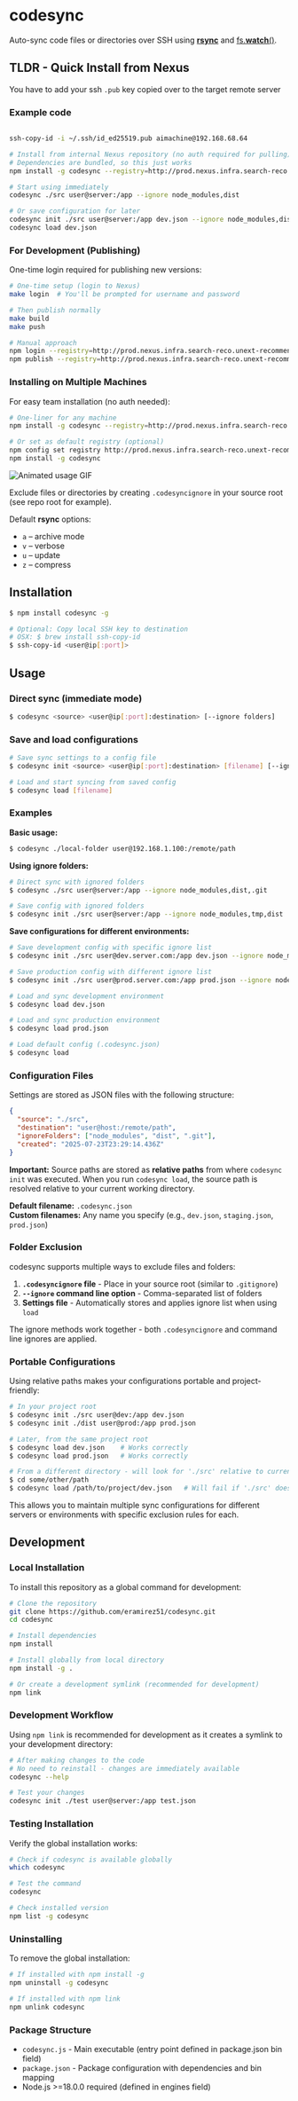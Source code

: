 # codesync

Auto-sync code files or directories over SSH using [**rsync**](https://github.com/mattijs/node-rsync) and [fs.**watch**()](https://nodejs.org/docs/latest/api/fs.html#fs_fs_watch_filename_options_listener).

## TLDR - Quick Install from Nexus

You have to add your ssh `.pub` key copied over to the target remote server

### Example code

```bash

ssh-copy-id -i ~/.ssh/id_ed25519.pub aimachine@192.168.68.64

```

```bash
# Install from internal Nexus repository (no auth required for pulling)
# Dependencies are bundled, so this just works
npm install -g codesync --registry=http://prod.nexus.infra.search-reco.unext-recommender-system.unext.me/repository/npm-internal/

# Start using immediately
codesync ./src user@server:/app --ignore node_modules,dist

# Or save configuration for later
codesync init ./src user@server:/app dev.json --ignore node_modules,dist
codesync load dev.json
```

### For Development (Publishing)

One-time login required for publishing new versions:

```bash
# One-time setup (login to Nexus)
make login  # You'll be prompted for username and password

# Then publish normally
make build
make push

# Manual approach
npm login --registry=http://prod.nexus.infra.search-reco.unext-recommender-system.unext.me/repository/npm-internal/
npm publish --registry=http://prod.nexus.infra.search-reco.unext-recommender-system.unext.me/repository/npm-internal/
```

### Installing on Multiple Machines

For easy team installation (no auth needed):

```bash
# One-liner for any machine
npm install -g codesync --registry=http://prod.nexus.infra.search-reco.unext-recommender-system.unext.me/repository/npm-internal/

# Or set as default registry (optional)
npm config set registry http://prod.nexus.infra.search-reco.unext-recommender-system.unext.me/repository/npm-internal/
npm install -g codesync
```

![Animated usage GIF](example.gif)

Exclude files or directories by creating `.codesyncignore` in your source root (see repo root for example).

Default **rsync** options:

- `a` – archive mode
- `v` – verbose
- `u` – update
- `z` – compress

## Installation

```bash
$ npm install codesync -g

# Optional: Copy local SSH key to destination
# OSX: $ brew install ssh-copy-id
$ ssh-copy-id <user@ip[:port]>
```

## Usage

### Direct sync (immediate mode)

```bash
$ codesync <source> <user@ip[:port]:destination> [--ignore folders]
```

### Save and load configurations

```bash
# Save sync settings to a config file
$ codesync init <source> <user@ip[:port]:destination> [filename] [--ignore folders]

# Load and start syncing from saved config
$ codesync load [filename]
```

### Examples

**Basic usage:**

```bash
$ codesync ./local-folder user@192.168.1.100:/remote/path
```

**Using ignore folders:**

```bash
# Direct sync with ignored folders
$ codesync ./src user@server:/app --ignore node_modules,dist,.git

# Save config with ignored folders
$ codesync init ./src user@server:/app --ignore node_modules,tmp,dist
```

**Save configurations for different environments:**

```bash
# Save development config with specific ignore list
$ codesync init ./src user@dev.server.com:/app dev.json --ignore node_modules,tmp

# Save production config with different ignore list
$ codesync init ./src user@prod.server.com:/app prod.json --ignore node_modules,dist,.git

# Load and sync development environment
$ codesync load dev.json

# Load and sync production environment
$ codesync load prod.json

# Load default config (.codesync.json)
$ codesync load
```

### Configuration Files

Settings are stored as JSON files with the following structure:

```json
{
  "source": "./src",
  "destination": "user@host:/remote/path",
  "ignoreFolders": ["node_modules", "dist", ".git"],
  "created": "2025-07-23T23:29:14.436Z"
}
```

**Important:** Source paths are stored as **relative paths** from where `codesync init` was executed. When you run `codesync load`, the source path is resolved relative to your current working directory.

**Default filename:** `.codesync.json`  
**Custom filenames:** Any name you specify (e.g., `dev.json`, `staging.json`, `prod.json`)

### Folder Exclusion

codesync supports multiple ways to exclude files and folders:

1. **`.codesyncignore` file** - Place in your source root (similar to `.gitignore`)
2. **`--ignore` command line option** - Comma-separated list of folders
3. **Settings file** - Automatically stores and applies ignore list when using `load`

The ignore methods work together - both `.codesyncignore` and command line ignores are applied.

### Portable Configurations

Using relative paths makes your configurations portable and project-friendly:

```bash
# In your project root
$ codesync init ./src user@dev:/app dev.json
$ codesync init ./dist user@prod:/app prod.json

# Later, from the same project root
$ codesync load dev.json    # Works correctly
$ codesync load prod.json   # Works correctly

# From a different directory - will look for './src' relative to current location
$ cd some/other/path
$ codesync load /path/to/project/dev.json   # Will fail if './src' doesn't exist here
```

This allows you to maintain multiple sync configurations for different servers or environments with specific exclusion rules for each.

## Development

### Local Installation

To install this repository as a global command for development:

```bash
# Clone the repository
git clone https://github.com/eramirez51/codesync.git
cd codesync

# Install dependencies
npm install

# Install globally from local directory
npm install -g .

# Or create a development symlink (recommended for development)
npm link
```

### Development Workflow

Using `npm link` is recommended for development as it creates a symlink to your development directory:

```bash
# After making changes to the code
# No need to reinstall - changes are immediately available
codesync --help

# Test your changes
codesync init ./test user@server:/app test.json
```

### Testing Installation

Verify the global installation works:

```bash
# Check if codesync is available globally
which codesync

# Test the command
codesync

# Check installed version
npm list -g codesync
```

### Uninstalling

To remove the global installation:

```bash
# If installed with npm install -g
npm uninstall -g codesync

# If installed with npm link
npm unlink codesync
```

### Package Structure

- `codesync.js` - Main executable (entry point defined in package.json bin field)
- `package.json` - Package configuration with dependencies and bin mapping
- Node.js >=18.0.0 required (defined in engines field)
